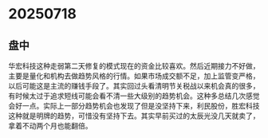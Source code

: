 # 20250718

## 盘中

华宏科技这种走弱第二天修复的模式现在的资金比较喜欢。然后近期接力不好做，主要是量化和机构去做趋势风格的行情。如果市场成交额不足，加上监管变严格，以后可能这是主流的赚钱手段了。其实回过头看清明节关税战以来机会真的很多，有时候太过于追求短线可能会看不清一些大级别的趋势机会。这种多总结几次感觉会好一点。实际上一部分趋势机会也发现了但是没坚持下来，利民股份，胜宏科技这种就是明牌的趋势，可惜没有坚持下去。其实早前买过的太辰光没几天就卖了，拿着不动两个月也能翻倍。
